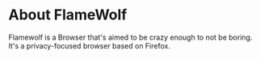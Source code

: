 # About FlameWolf

Flamewolf is a Browser that's aimed to be crazy enough to not be boring. It's a privacy-focused browser based on Firefox.
